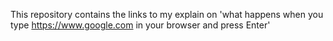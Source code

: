 This repository contains the links to my explain on
'what happens when you type https://www.google.com in your browser and press Enter'
